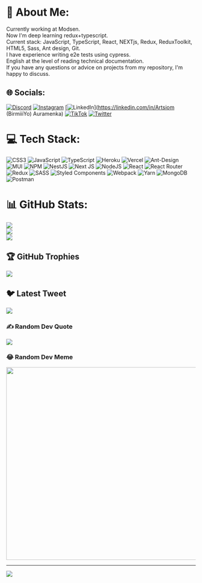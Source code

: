 # 💫 About Me:

Currently working at Modsen.<br>Now I'm deep learning redux+typescript. <br>Current stack: JavaScript, TypeScript, React, NEXTjs, Redux, ReduxToolkit, HTML5, Sass, Ant design, Git. <br>I have experience writing e2e tests using cypress. <br>English at the level of reading technical documentation. <br>If you have any questions or advice on projects from my repository, I'm happy to discuss.

## 🌐 Socials:

[![Discord](https://img.shields.io/badge/Discord-%237289DA.svg?logo=discord&logoColor=white)](https://discord.gg/BirmiiiYo#0976) [![Instagram](https://img.shields.io/badge/Instagram-%23E4405F.svg?logo=Instagram&logoColor=white)](https://instagram.com/@birmiiiyo) [![LinkedIn](https://img.shields.io/badge/LinkedIn-%230077B5.svg?logo=linkedin&logoColor=white)](https://linkedin.com/in/Artsiom (BirmiiiYo) Auramenka) [![TikTok](https://img.shields.io/badge/TikTok-%23000000.svg?logo=TikTok&logoColor=white)](https://tiktok.com/@BirmiYO) [![Twitter](https://img.shields.io/badge/Twitter-%231DA1F2.svg?logo=Twitter&logoColor=white)](https://twitter.com/@RabSvoegoMozga)

# 💻 Tech Stack:

![CSS3](https://img.shields.io/badge/css3-%231572B6.svg?style=plastic&logo=css3&logoColor=white) ![JavaScript](https://img.shields.io/badge/javascript-%23323330.svg?style=plastic&logo=javascript&logoColor=%23F7DF1E) ![TypeScript](https://img.shields.io/badge/typescript-%23007ACC.svg?style=plastic&logo=typescript&logoColor=white) ![Heroku](https://img.shields.io/badge/heroku-%23430098.svg?style=plastic&logo=heroku&logoColor=white) ![Vercel](https://img.shields.io/badge/vercel-%23000000.svg?style=plastic&logo=vercel&logoColor=white) ![Ant-Design](https://img.shields.io/badge/-AntDesign-%230170FE?style=plastic&logo=ant-design&logoColor=white) ![MUI](https://img.shields.io/badge/MUI-%230081CB.svg?style=plastic&logo=material-ui&logoColor=white) ![NPM](https://img.shields.io/badge/NPM-%23000000.svg?style=plastic&logo=npm&logoColor=white) ![NestJS](https://img.shields.io/badge/nestjs-%23E0234E.svg?style=plastic&logo=nestjs&logoColor=white) ![Next JS](https://img.shields.io/badge/Next-black?style=plastic&logo=next.js&logoColor=white) ![NodeJS](https://img.shields.io/badge/node.js-6DA55F?style=plastic&logo=node.js&logoColor=white) ![React](https://img.shields.io/badge/react-%2320232a.svg?style=plastic&logo=react&logoColor=%2361DAFB) ![React Router](https://img.shields.io/badge/React_Router-CA4245?style=plastic&logo=react-router&logoColor=white) ![Redux](https://img.shields.io/badge/redux-%23593d88.svg?style=plastic&logo=redux&logoColor=white) ![SASS](https://img.shields.io/badge/SASS-hotpink.svg?style=plastic&logo=SASS&logoColor=white) ![Styled Components](https://img.shields.io/badge/styled--components-DB7093?style=plastic&logo=styled-components&logoColor=white) ![Webpack](https://img.shields.io/badge/webpack-%238DD6F9.svg?style=plastic&logo=webpack&logoColor=black) ![Yarn](https://img.shields.io/badge/yarn-%232C8EBB.svg?style=plastic&logo=yarn&logoColor=white) ![MongoDB](https://img.shields.io/badge/MongoDB-%234ea94b.svg?style=plastic&logo=mongodb&logoColor=white) ![Postman](https://img.shields.io/badge/Postman-FF6C37?style=plastic&logo=postman&logoColor=white)

# 📊 GitHub Stats:

![](https://github-readme-stats.vercel.app/api?username=BirmiiiYo&theme=radical&hide_border=false&include_all_commits=false&count_private=true)<br/>
![](https://github-readme-streak-stats.herokuapp.com/?user=BirmiiiYo&theme=radical&hide_border=false)<br/>
![](https://github-readme-stats.vercel.app/api/top-langs/?username=BirmiiiYo&theme=radical&hide_border=false&include_all_commits=false&count_private=true&layout=compact)

## 🏆 GitHub Trophies

![](https://github-profile-trophy.vercel.app/?username=BirmiiiYo&theme=discord&no-frame=true&no-bg=false&margin-w=4)

## 🐦 Latest Tweet

[![](https://gtce.itsvg.in/api?username=@RabSvoegoMozga)](https://gtce.itsvg.in)

### ✍️ Random Dev Quote

![](https://quotes-github-readme.vercel.app/api?type=horizontal&theme=merko)

### 😂 Random Dev Meme

<img src="https://random-memer.herokuapp.com/" width="512px"/>

---

[![](https://visitcount.itsvg.in/api?id=BirmiiiYo&icon=3&color=1)](https://visitcount.itsvg.in)

<!-- Proudly created with GPRM ( https://gprm.itsvg.in ) -->
